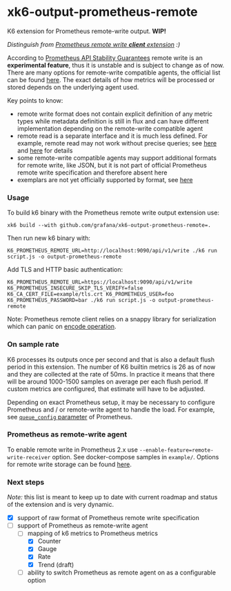 # xk6-output-prometheus-remote

K6 extension for Prometheus remote-write output. **WIP!**

*Distinguish from [Prometheus remote write **client** extension](https://github.com/grafana/xk6-client-prometheus-remote) :)*

According to [Prometheus API Stability Guarantees](https://prometheus.io/docs/prometheus/latest/stability/) remote write is an **experimental feature**, thus it is unstable and is subject to change as of now. There are many options for remote-write compatible agents, the official list can be found [here](https://prometheus.io/docs/operating/integrations/). The exact details of how metrics will be processed or stored depends on the underlying agent used.

Key points to know:

- remote write format does not contain explicit definition of any metric types while metadata definition is still in flux and can have different implementation depending on the remote-write compatible agent
- remote read is a separate interface and it is much less defined. For example, remote read may not work without precise queries; see [here](https://prometheus.io/docs/prometheus/latest/storage/#remote-storage-integrations) and [here](https://github.com/timescale/promscale/issues/64) for details
- some remote-write compatible agents may support additional formats for remote write, like JSON, but it is not part of official Prometheus remote write specification and therefore absent here
- exemplars are not yet officially supported by format, see [here](https://github.com/prometheus/prometheus/issues/9317)

### Usage

To build k6 binary with the Prometheus remote write output extension use:

```
xk6 build --with github.com/grafana/xk6-output-prometheus-remote=. 
```

Then run new k6 binary with:

```
K6_PROMETHEUS_REMOTE_URL=http://localhost:9090/api/v1/write ./k6 run script.js -o output-prometheus-remote
```

Add TLS and HTTP basic authentication:

```
K6_PROMETHEUS_REMOTE_URL=https://localhost:9090/api/v1/write K6_PROMETHEUS_INSECURE_SKIP_TLS_VERIFY=false K6_CA_CERT_FILE=example/tls.crt K6_PROMETHEUS_USER=foo K6_PROMETHEUS_PASSWORD=bar ./k6 run script.js -o output-prometheus-remote
```

Note: Prometheus remote client relies on a snappy library for serialization which can panic on [encode operation](https://github.com/golang/snappy/blob/544b4180ac705b7605231d4a4550a1acb22a19fe/encode.go#L22).

### On sample rate

K6 processes its outputs once per second and that is also a default flush period in this extension. The number of K6 builtin metrics is 26 as of now and they are collected at the rate of 50ms. In practice it means that there will be around 1000-1500 samples on average per each flush period. If custom metrics are configured, that estimate will have to be adjusted.

Depending on exact Prometheus setup, it may be necessary to configure Prometheus and / or remote-write agent to handle the load. For example, see [`queue_config` parameter](https://prometheus.io/docs/practices/remote_write/) of Prometheus.

### Prometheus as remote-write agent

To enable remote write in Prometheus 2.x use `--enable-feature=remote-write-receiver` option. See docker-compose samples in `example/`. Options for remote write storage can be found [here](https://prometheus.io/docs/operating/integrations/). 

<!-- #### Metric types conversion -->

### Next steps

*Note:* this list is meant to keep up to date with current roadmap and status of the extension and is very dynamic.

- [X] support of raw format of Prometheus remote write specification
- [ ] support of Prometheus as remote-write agent
   - [ ] mapping of k6 metrics to Prometheus metrics
      - [X] Counter
      - [X] Gauge
      - [X] Rate
      - [X] Trend (draft)
   - [ ] ability to switch Prometheus as remote agent on as a configurable option
